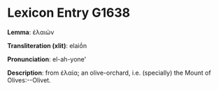 # Lexicon Entry G1638

**Lemma**: ἐλαιών

**Transliteration (xlit)**: elaiṓn

**Pronunciation**: el-ah-yone'

**Description**:
from ἐλαία; an olive-orchard, i.e. (specially) the Mount of Olives:--Olivet.
